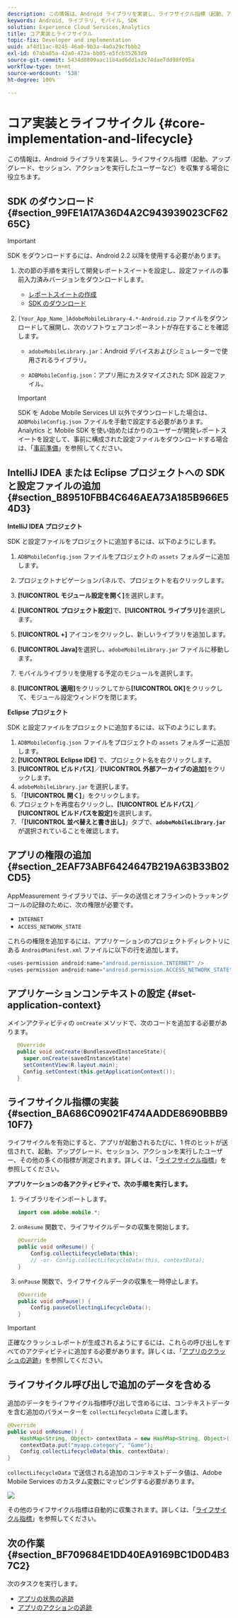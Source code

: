 ```yaml
---
description: この情報は、Android ライブラリを実装し、ライフサイクル指標（起動、アップグレード、セッション、アクションを実行したユーザーなど）を収集する場合に役立ちます。
keywords: Android, ライブラリ, モバイル, SDK
solution: Experience Cloud Services,Analytics
title: コア実装とライフサイクル
topic-fix: Developer and implementation
uuid: af4d11ac-8245-46a0-9b3a-4a0a29cfbbb2
exl-id: 67aba85a-42a0-473a-bb05-e5fcb35263d9
source-git-commit: 5434d8809aac11b4ad6dd1a3c74dae7dd98f095a
workflow-type: tm+mt
source-wordcount: '538'
ht-degree: 100%

---
```


# コア実装とライフサイクル {#core-implementation-and-lifecycle}

この情報は、Android ライブラリを実装し、ライフサイクル指標（起動、アップグレード、セッション、アクションを実行したユーザーなど）を収集する場合に役立ちます。

## SDK のダウンロード {#section_99FE1A17A36D4A2C943939023CF6265C}

>[!IMPORTANT]
>
>SDK をダウンロードするには、Android 2.2 以降を使用する必要があります。

1. 次の節の手順を実行して開発レポートスイートを設定し、設定ファイルの事前入力済みバージョンをダウンロードします。

   * [レポートスイートの作成](/help/android/getting-started/requirements.md)
   * [SDK のダウンロード](/help/android/getting-started/requirements.md)

1. `[Your_App_Name_]AdobeMobileLibrary-4.*-Android.zip` ファイルをダウンロードして展開し、次のソフトウェアコンポーネントが存在することを確認します。

   * `adobeMobileLibrary.jar`：Android デバイスおよびシミュレーターで使用されるライブラリ。

   * `ADBMobileConfig.json`：アプリ用にカスタマイズされた SDK 設定ファイル。
   >[!IMPORTANT]
   >
   >SDK を Adobe Mobile Services UI 以外でダウンロードした場合は、`ADBMobileConfig.json` ファイルを手動で設定する必要があります。Analytics と Mobile SDK を使い始めたばかりのユーザーが開発レポートスイートを設定して、事前に構成された設定ファイルをダウンロードする場合は、「[事前準備](/help/android/getting-started/requirements.md)」を参照してください。

## IntelliJ IDEA または Eclipse プロジェクトへの SDK と設定ファイルの追加 {#section_B89510FBB4C646AEA73A185B966E54D3}

**IntelliJ IDEA プロジェクト**

SDK と設定ファイルをプロジェクトに追加するには、以下のようにします。

1. `ADBMobileConfig.json` ファイルをプロジェクトの `assets` フォルダーに追加します。

1. プロジェクトナビゲーションパネルで、プロジェクトを右クリックします。
1. **[!UICONTROL モジュール設定を開く]**&#x200B;を選択します。
1. **[!UICONTROL プロジェクト設定]**&#x200B;で、**[!UICONTROL ライブラリ]**&#x200B;を選択します。
1. **[!UICONTROL +]** アイコンをクリックし、新しいライブラリを追加します。
1. **[!UICONTROL Java]**&#x200B;を選択し、`adobeMobileLibrary.jar` ファイルに移動します。
1. モバイルライブラリを使用する予定のモジュールを選択します。
1. **[!UICONTROL 適用]**&#x200B;をクリックしてから&#x200B;**[!UICONTROL OK]**&#x200B;をクリックして、モジュール設定ウィンドウを閉じます。

**Eclipse プロジェクト**

SDK と設定ファイルをプロジェクトに追加するには、以下のようにします。

1. `ADBMobileConfig.json` ファイルをプロジェクトの `assets` フォルダーに追加します。
1. **[!UICONTROL Eclipse IDE]** で、プロジェクト名を右クリックします。
1. **[!UICONTROL ビルドパス]**／**[!UICONTROL 外部アーカイブの追加]**&#x200B;をクリックします。
1. `adobeMobileLibrary.jar` を選択します。
1. 「**[!UICONTROL 開く]**」をクリックします。
1. プロジェクトを再度右クリックし、**[!UICONTROL ビルドパス]**／**[!UICONTROL ビルドパスを設定]**&#x200B;を選択します。
1. 「**[!UICONTROL 並べ替えと書き出し]**」タブで、**`adobeMobileLibrary.jar`** が選択されていることを確認します。

## アプリの権限の追加 {#section_2EAF73ABF6424647B219A63B33B02CD5}

AppMeasurement ライブラリでは、データの送信とオフラインのトラッキングコールの記録のために、次の権限が必要です。

* `INTERNET`
* `ACCESS_NETWORK_STATE`

これらの権限を追加するには、アプリケーションのプロジェクトディレクトリにある `AndroidManifest.xml` ファイルに以下の行を追加します。

```java
<uses-permission android:name="android.permission.INTERNET" /> 
<uses-permission android:name="android.permission.ACCESS_NETWORK_STATE" />
```

## アプリケーションコンテキストの設定 {#set-application-context}

メインアクティビティの `onCreate` メソッドで、次のコードを追加する必要があります。

```java
   @Override
   public void onCreate(BundlesavedInstanceState){
     super.onCreate(savedInstanceState)
     setContentView(R.layout.main);
     Config.setContext(this.getApplicationContext());
   }
```

## ライフサイクル指標の実装 {#section_BA686C09021F474AADDE8690BBB910F7}

ライフサイクルを有効にすると、アプリが起動されるたびに、1 件のヒットが送信されて、起動、アップグレード、セッション、アクションを実行したユーザー、その他の多くの指標が測定されます。詳しくは、「[ライフサイクル指標](/help/android/metrics.md)」を参照してください。

**アプリケーションの各アクティビティで、次の手順を実行します。**

1. ライブラリをインポートします。

   ```java
   import com.adobe.mobile.*;
   ```

1. `onResume` 関数で、ライフサイクルデータの収集を開始します。

   ```java
   @Override 
   public void onResume() { 
       Config.collectLifecycleData(this); 
       // -or- Config.collectLifecycleData(this, contextData); 
   }
   ```

1. `onPause` 関数で、ライフサイクルデータの収集を一時停止します。

   ```java
   @Override 
   public void onPause() { 
       Config.pauseCollectingLifecycleData(); 
   }
   ```

>[!IMPORTANT]
>
>正確なクラッシュレポートが生成されるようにするには、これらの呼び出しをすべてのアクティビティに追加する必要があります。詳しくは、「[アプリのクラッシュの追跡](/help/android/analytics-main/crashes.md)」を参照してください。

## ライフサイクル呼び出しで追加のデータを含める

追加のデータをライフサイクル指標呼び出しで含めるには、コンテキストデータを含む追加のパラメーターを `collectLifecycleData` に渡します。

```java
@Override 
public void onResume() {
    HashMap<String, Object> contextData = new HashMap<String, Object>(); 
    contextData.put("myapp.category", "Game"); 
    Config.collectLifecycleData(this, contextData); 
}
```

`collectLifecycleData` で送信される追加のコンテキストデータ値は、Adobe Mobile Services のカスタム変数にマッピングする必要があります。

![](assets/map-variable-lifecycle.png)

その他のライフサイクル指標は自動的に収集されます。詳しくは、「[ライフサイクル指標](/help/android/metrics.md)」を参照してください。

## 次の作業 {#section_BF709684E1DD40EA9169BC1D0D4B37C2}

次のタスクを実行します。

* [アプリの状態の追跡](/help/android/analytics-main/states.md)
* [アプリのアクションの追跡](/help/android/analytics-main/actions.md)

